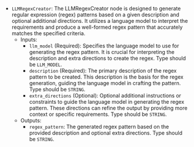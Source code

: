 - `LLMRegexCreator`: The LLMRegexCreator node is designed to generate regular expression (regex) patterns based on a given description and optional additional directions. It utilizes a language model to interpret the requirements and produce a well-formed regex pattern that accurately matches the specified criteria.
    - Inputs:
        - `llm_model` (Required): Specifies the language model to use for generating the regex pattern. It is crucial for interpreting the description and extra directions to create the regex. Type should be `LLM_MODEL`.
        - `description` (Required): The primary description of the regex pattern to be created. This description is the basis for the regex generation, guiding the language model in crafting the pattern. Type should be `STRING`.
        - `extra_directions` (Optional): Optional additional instructions or constraints to guide the language model in generating the regex pattern. These directions can refine the output by providing more context or specific requirements. Type should be `STRING`.
    - Outputs:
        - `regex_pattern`: The generated regex pattern based on the provided description and optional extra directions. Type should be `STRING`.
